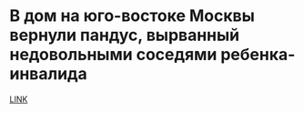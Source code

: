 # В дом на юго-востоке Москвы вернули пандус, вырванный недовольными соседями ребенка-инвалида 



[LINK](https://varlamov.ru/3278642.html)